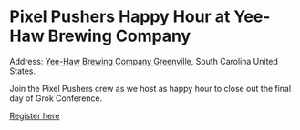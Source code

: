 # Pixel Pushers Happy Hour at Yee-Haw Brewing Company

Address: [Yee-Haw Brewing Company Greenville](https://g.co/kgs/2kTXXYp), South Carolina United States.

Join the Pixel Pushers crew as we host as happy hour to close out the final day of Grok Conference.

[Register here](https://lu.ma/sd1egokk)
